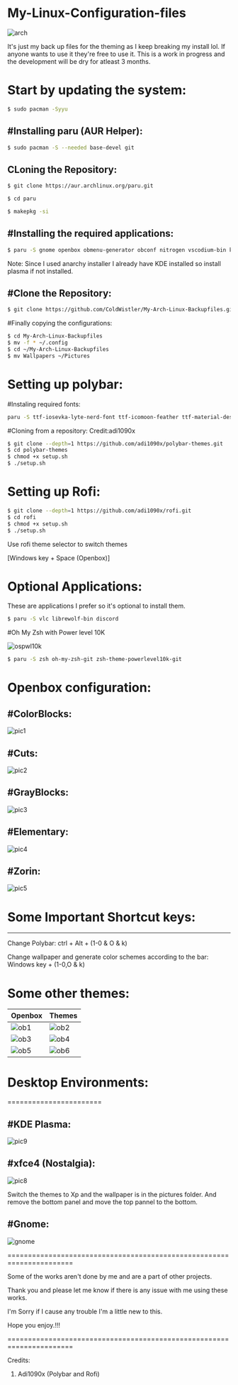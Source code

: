 # My-Linux-Configuration-files

![arch](https://user-images.githubusercontent.com/53271289/211332449-7908045c-9db2-4e27-b0fb-5449d37c93a2.png)

It's just my back up files for the theming as I keep breaking my install lol.
If anyone wants to use it they're free to use it.
This is a work in progress and the development will be dry for atleast 3 months.

# Start by updating the system:
```bash
$ sudo pacman -Syyu
```

#Installing paru (AUR Helper):
-----------------
```bash
$ sudo pacman -S --needed base-devel git 
```
CLoning the Repository:
-----------------------
```bash
$ git clone https://aur.archlinux.org/paru.git
```
```bash
$ cd paru
```
```bash
$ makepkg -si
```



#Installing the required applications:
--------------------------------------
```bash
$ paru -S gnome openbox obmenu-generator obconf nitrogen vscodium-bin kitty polybar conky concky-manager2-git termite gnome-tweaks xfce4 lxappearence pyton-pywal rofi betterlockscreen zorin-desktop-themes zorin-icon themes windows-xp-themes-git windows-xp-icons-git pfetch calc networkmanager_dmenu kvantum
```
Note: Since I used anarchy installer I already have KDE installed so install plasma if not installed.

#Clone the Repository:
---------------------
```bash
$ git clone https://github.com/ColdWistler/My-Arch-Linux-Backupfiles.git 

```
#Finally copying the configurations:
```bash
$ cd My-Arch-Linux-Backupfiles  
$ mv -f * ~/.config 
$ cd ~/My-Arch-Linux-Backupfiles
$ mv Wallpapers ~/Pictures
```

# Setting up polybar:

#Instaling required fonts:
```bash
paru -S ttf-iosevka-lyte-nerd-font ttf-icomoon-feather ttf-material-design-icons siji-git
```
#Cloning from a repository: Credit:adi1090x
```bash
$ git clone --depth=1 https://github.com/adi1090x/polybar-themes.git
$ cd polybar-themes
$ chmod +x setup.sh
$ ./setup.sh
```
# Setting up Rofi:

```bash
$ git clone --depth=1 https://github.com/adi1090x/rofi.git
$ cd rofi
$ chmod +x setup.sh
$ ./setup.sh
```
Use rofi theme selector to switch themes

[Windows key + Space (Openbox)]

# Optional Applications:
These are applications I prefer so it's optional to install them.

```bash
$ paru -S vlc librewolf-bin discord 
```
#Oh My Zsh with Power level 10K

![ospwl10k](https://user-images.githubusercontent.com/53271289/211332329-c228eff4-0f7e-48d5-8ba3-8b1fd3505d31.png)

```bash
$ paru -S zsh oh-my-zsh-git zsh-theme-powerlevel10k-git
```



# Openbox configuration:

#ColorBlocks:
-------------

![pic1](https://user-images.githubusercontent.com/53271289/211317940-573b5402-6f27-46ed-a21c-99492ad03b80.png)

#Cuts:
-------

![pic2](https://user-images.githubusercontent.com/53271289/211318059-8afc8199-4307-4a2d-b98e-02655950cd83.png)

#GrayBlocks:
------------

![pic3](https://user-images.githubusercontent.com/53271289/211318129-27c17b83-82c2-4de0-8294-8e4504794dc8.png)

#Elementary:
------------

![pic4](https://user-images.githubusercontent.com/53271289/211318346-15d462f3-3d1d-4f5d-94ed-4afa02bd7521.png)

#Zorin:
-------

![pic5](https://user-images.githubusercontent.com/53271289/211318439-18845fb9-f0de-4033-adf6-ed6ce2e0e79f.png)

# Some Important Shortcut keys:
-------------------------------------
Change Polybar: ctrl + Alt + (1-0 & O & k)


Change wallpaper and generate color schemes according to the bar: Windows key + (1-0,O & k)

# Some other themes:

|Openbox|Themes|
|--|--|
|![ob1](https://user-images.githubusercontent.com/53271289/211343893-c86fbac6-d6ce-42b5-8ac6-3b92ed62a1e7.png)|![ob2](https://user-images.githubusercontent.com/53271289/211343900-3c28f926-8907-451e-96d5-da3b58c4b7d2.png)|
|![ob3](https://user-images.githubusercontent.com/53271289/211343916-a4ed8b13-da06-4d25-851b-b27a3b462609.png)|![ob4](https://user-images.githubusercontent.com/53271289/211343929-c19ccad8-e53f-468f-b2c9-319173a50503.png)
|![ob5](https://user-images.githubusercontent.com/53271289/211343936-1fdbfcfa-cf95-4b10-a23b-c56afcf11f06.png)|![ob6](https://user-images.githubusercontent.com/53271289/211343951-3b229637-ed8e-4d28-a712-36aee654f2d3.png)


# Desktop Environments:
=======================



#KDE Plasma:
------------

![pic9](https://user-images.githubusercontent.com/53271289/211326683-cbb6d431-fe76-4e45-a3c6-11e769e49cd0.png) 



#xfce4 (Nostalgia):
-------------------

![pic8](https://user-images.githubusercontent.com/53271289/211318683-51392c21-1a0b-4144-9b5c-aa817a41de30.png)

Switch the themes to Xp and the wallpaper is in the pictures folder. And remove the bottom panel and move the top pannel to the bottom.

#Gnome:
-------
![gnome](https://user-images.githubusercontent.com/53271289/211318851-4a0acfaf-6394-41e4-9272-ac69e3ca124b.png)


======================================================================

Some of the works aren't done by me and are a part of other projects.

Thank you and please let me know if there is any issue with me using these works.

I'm Sorry if I cause any trouble I'm a little new to this.

Hope you enjoy.!!!

======================================================================

Credits:
1. Adi1090x (Polybar and Rofi)
